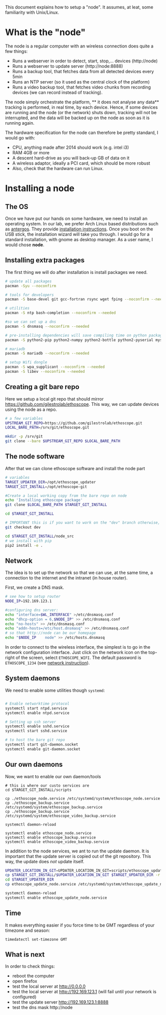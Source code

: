 This document explains how to setup a "node".
It assumes, at leat, some familiarity with Unix/Linux.

What is the "node"
======================

The node is a regular computer with an wireless connection does quite a few things:

* Runs a webserver in order to detect, start, stop,... devices (http://node)
* Runs a webserver to update server (http://node:8888)
* Runs a backup tool, that fetches data from all detected devices every 5min
* Runs an NTP server (so it used as the central clock of the platform)
* Runs a video backup tool, that fetches video chunks from recording devices (we can record instead of tracking).

The node simply orchestrate the platform, ** it does not analyse any data** tracking is performed, in real time, by each device.
Hence, if some devices are running and the node (or the network) shuts down, tracking will not be interrupted, and the data will be backed up on the node as soon as it is running again.

The hardware specification for the node can therefore be pretty standard, I would go with:

* CPU, anything made after 2014 should work (e.g. intel i3)
* RAM 4GB or more
* A descent hard-drive as you will back-up GB of data on it
* A wireless adaptor, ideally a PCI card, which should be more robust
* Also, check that the hardware can run Linux.

Installing a node
=======================

The OS
--------------

Once we have put our hands on some hardware, we need to install an operating system.
In our lab, we prefer Arch Linux based distributions such as [antergos](https://antergos.com/try-it).
They provide [installation instructions](https://antergos.com/wiki/install/create-a-working-live-usb/).
Once you boot on the USB stick, the installation wizard will take you through. I would go for a standard installation, with gnome as desktop manager.
As a user name, I would chose **node**.

Installing extra packages
----------------------------------

The first thing we will do after installation is install packages we need.

```sh
# update all packages
pacman -Syu --noconfirm

# tools for developers
pacman -S base-devel git gcc-fortran rsync wget fping --noconfirm --needed

# utilities
pacman -S ntp bash-completion --noconfirm --needed

#so we can set up a dns
pacman -S dnsmasq --noconfirm --needed

# pre-installing dependencies will save compiling time on python packages
pacman -S python2-pip python2-numpy python2-bottle python2-pyserial mysql-python python2-netifaces python2-cherrypy python2-futures --noconfirm --needed

# mariadb
pacman -S mariadb --noconfirm --needed

# setup Wifi dongle
pacman -S wpa_supplicant --noconfirm --needed
pacman -S libev --noconfirm --needed
```

Creating a git bare repo
---------------------------------
Here we setup a local git repo that should mirror https://github.com/gilestrolab/ethoscope.
This way, we can update devices using the node as a repo.

```sh
# a few variables
UPSTREAM_GIT_REPO=https://github.com/gilestrolab/ethoscope.git
LOCAL_BARE_PATH=/srv/git/ethoscope.git

mkdir -p /srv/git
git clone --bare $UPSTREAM_GIT_REPO $LOCAL_BARE_PATH
```

The node software
--------------------------------
After that we can clone ethoscope software and install the node part

```sh
# variables
TARGET_UPDATER_DIR=/opt/ethoscope_updater
TARGET_GIT_INSTALL=/opt/ethoscope-git

#Create a local working copy from the bare repo on node
echo 'Installing ethoscope package'
git clone $LOCAL_BARE_PATH $TARGET_GIT_INSTALL

cd $TARGET_GIT_INSTALL

# IMPORTANT this is if you want to work on the "dev" branch otherwise, you are using "master"
git checkout dev

cd $TARGET_GIT_INSTALL/node_src
# we install with pip
pip2 install -e .
```


Network
-----------------

The idea is to set up the network so that we can use, at the same time, a connection to the internet and the intranet (in house router).

First, we create a DNS mask.

```sh
# see how to setup router
NODE_IP=192.169.123.1

#configuring dns server:
echo "interface=$WL_INTERFACE" >/etc/dnsmasq.conf
echo "dhcp-option = 6,$NODE_IP" >> /etc/dnsmasq.conf
echo "no-hosts" >> /etc/dnsmasq.conf
echo "addn-hosts=/etc/host.dnsmasq" >> /etc/dnsmasq.conf
# so that http://node can be our homepage
echo "$NODE_IP    node" >> /etc/hosts.dnsmasq
```

In order to connect to the wireless interface, the simplest is to go in the network configuration interface.
Just click on the network icon on the top-right of the screen, select `ETHOSCOPE_WIFI`. The default password is `ETHOSCOPE_1234` (see [network instruction](network.md)).

System daemons
-----------------------------

We need to enable some utilities though `systemd`:

```sh

# Enable networktime protocol
systemctl start ntpd.service
systemctl enable ntpd.service

# Setting up ssh server
systemctl enable sshd.service
systemctl start sshd.service

# to host the bare git repo
systemctl start git-daemon.socket
systemctl enable git-daemon.socket

```

Our own daemons
--------------------

Now, we want to enable our own daemon/tools

```
# this is where our custo services are
cd $TARGET_GIT_INSTALL/scripts

cp ./ethoscope_node.service /etc/systemd/system/ethoscope_node.service
cp ./ethoscope_backup.service /etc/systemd/system/ethoscope_backup.service
cp ./ethoscope_backup.service /etc/systemd/system/ethoscope_video_backup.service

systemctl daemon-reload

systemctl enable ethoscope_node.service
systemctl enable ethoscope_backup.service
systemctl enable ethoscope_video_backup.service
```

In addition to the node services, we ant to run the update daemon.
It is important that the update server is copied out of the git repository. This way, the update does *not* update itself.

```sh
UPDATER_LOCATION_IN_GIT=UPDATER_LOCATION_IN_GIT=scripts/ethoscope_updater
cp $TARGET_GIT_INSTALL/$UPDATER_LOCATION_IN_GIT $TARGET_UPDATER_DIR -r
cd $TARGET_UPDATER_DIR
cp ethoscope_update_node.service /etc/systemd/system/ethoscope_update_node.service

systemctl daemon-reload
systemctl enable ethoscope_update_node.service
```



Time
----------

It makes everything easier if you force time to be GMT regardless of your timezone and season:

```
timedatectl set-timezone GMT
```

What is next
-----------------------
In order to check things:

* reboot the computer
* open firefox
* test the local server at http://0.0.0.0
* test the local server at http://192.169.123.1 (will fail until your network is configured)
* test the update server http://192.169.123.1:8888
* test the dns mask http://node



 



